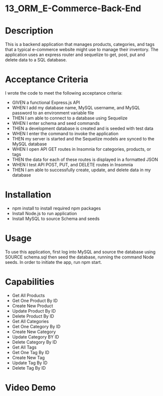 # 13_ORM_E-Commerce-Back-End

# Description
This is a backend application that manages products, categories, and tags that a typical e-commerce website might use to manage their inventory. The application uses an express router and sequelize to get, post, put and delete data to a SQL database. 


# Acceptance Criteria
I wrote the  code to meet the following acceptance criteria:

* GIVEN a functional Express.js API
* WHEN I add my database name, MySQL username, and MySQL password to an environment variable file
* THEN I am able to connect to a database using Sequelize
* WHEN I enter schema and seed commands
* THEN a development database is created and is seeded with test data
* WHEN I enter the command to invoke the application
* THEN my server is started and the Sequelize models are synced to the MySQL database
* WHEN I open API GET routes in Insomnia for categories, products, or tags
* THEN the data for each of these routes is displayed in a formatted JSON
* WHEN I test API POST, PUT, and DELETE routes in Insomnia
* THEN I am able to successfully create, update, and delete data in my database

# Installation

* npm install to install required npm packages
* Install Node.js to run application
* Install MySQL to source Schema and seeds

# Usage
To use this application, first log into MySQL and source the database using SOURCE schema.sql then seed the database, running the command Node seeds. In order to initiate the app, run npm start. 

# Capabilities

* Get All Products 
* Get One Product By ID
* Create New Product
* Update Product By ID
* Delete Product By ID
* Get All Categories
* Get One Category By ID
* Create New Category
* Update Category BY ID
* Delete Category By ID
* Get All Tags
* Get One Tag By ID
* Create New Tag
* Update Tag By ID
* Delete Tag By ID


# Video Demo